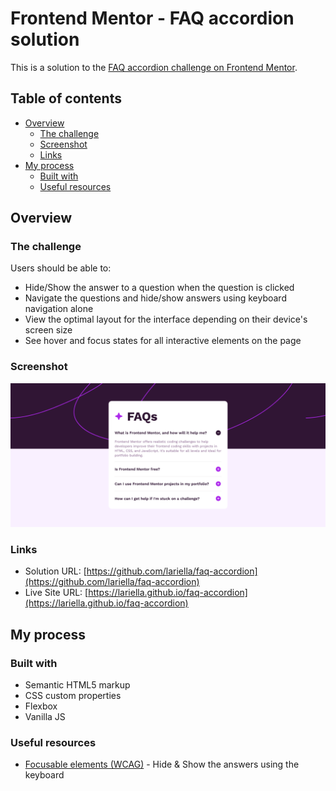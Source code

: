 # Frontend Mentor - FAQ accordion solution

This is a solution to the [FAQ accordion challenge on Frontend Mentor](https://www.frontendmentor.io/challenges/faq-accordion-wyfFdeBwBz).

## Table of contents

- [Overview](#overview)
  - [The challenge](#the-challenge)
  - [Screenshot](#screenshot)
  - [Links](#links)
- [My process](#my-process)
  - [Built with](#built-with)
  - [Useful resources](#useful-resources)


## Overview

### The challenge

Users should be able to:

- Hide/Show the answer to a question when the question is clicked
- Navigate the questions and hide/show answers using keyboard navigation alone
- View the optimal layout for the interface depending on their device's screen size
- See hover and focus states for all interactive elements on the page

### Screenshot

![](./screenshot.png)


### Links

- Solution URL: [https://github.com/lariella/faq-accordion](https://github.com/lariella/faq-accordion)
- Live Site URL: [https://lariella.github.io/faq-accordion](https://lariella.github.io/faq-accordion)

## My process

### Built with

- Semantic HTML5 markup
- CSS custom properties
- Flexbox
- Vanilla JS


### Useful resources

- [Focusable elements (WCAG)](https://developer.mozilla.org/en-US/docs/Web/Accessibility/Understanding_WCAG/Keyboard) - Hide & Show the answers using the keyboard



